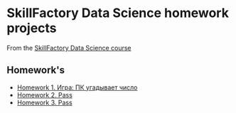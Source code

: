 # SkillFactory Data Science homework projects

From the [SkillFactory Data Science course](https://skillfactory.ru/data-science-specialization)

## Homework's
* [Homework 1. Игра: ПК угадывает число](https://github.com/qwaiver/sf_data_science/blob/main/8.%20Инструменты%20Data%20Saince/ПК%20угадывает%20число%20game_v2.py)
* [Homework 2. Pass]()
* [Homework 3. Pass]()